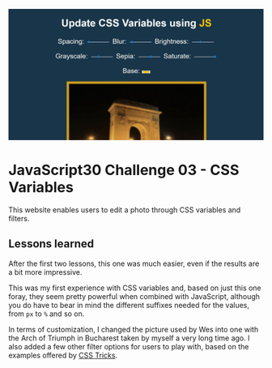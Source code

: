 ![JS03](js03.jpg)
# JavaScript30 Challenge 03 - CSS Variables
This website enables users to edit a photo through CSS variables and filters.

## Lessons learned

After the first two lessons, this one was much easier, even if the results are a bit more impressive.

This was my first experience with CSS variables and, based on just this one foray, they seem pretty powerful when combined with JavaScript, although you do have to bear in mind the different suffixes needed for the values, from `px` to `%` and so on.

In terms of customization, I changed the picture used by Wes into one with the Arch of Triumph in Bucharest taken by myself a very long time ago. I also added a few other filter options for users to play with, based on the examples offered by [CSS Tricks](https://css-tricks.com/almanac/properties/f/filter/).
